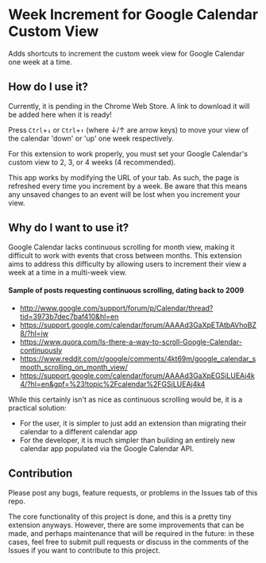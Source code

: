 # Week Increment for Google Calendar Custom View
Adds shortcuts to increment the custom week view for Google Calendar one week at a time.

## How do I use it?
Currently, it is pending in the Chrome Web Store. A link to download it will be added here when it is ready!

Press `Ctrl`+`↓` or `Ctrl`+`↑` (where ↓/↑ are arrow keys) to move your view of the calendar 'down' or 'up' one week respectively. 

For this extension to work properly, you must set your Google Calendar's custom view to 2, 3, or 4 weeks (4 recommended).

This app works by modifying the URL of your tab. As such, the page is refreshed every time you increment by a week. Be aware that this means any unsaved changes to an event will be lost when you increment your view.

## Why do I want to use it?
Google Calendar lacks continuous scrolling for month view, making it difficult to work with events that cross between months. This extension aims to address this difficulty by allowing users to increment their view a week at a time in a multi-week view. 

#### Sample of posts requesting continuous scrolling, dating back to 2009
* http://www.google.com/support/forum/p/Calendar/thread?tid=3973b7dec7baf410&hl=en
* https://support.google.com/calendar/forum/AAAAd3GaXpETAtbAVhoBZ8/?hl=iw
* https://www.quora.com/Is-there-a-way-to-scroll-Google-Calendar-continuously
* https://www.reddit.com/r/google/comments/4kt69m/google_calendar_smooth_scrolling_on_month_view/
* https://support.google.com/calendar/forum/AAAAd3GaXpEGSjLUEAj4k4/?hl=en&gpf=%23!topic%2Fcalendar%2FGSjLUEAj4k4

While this certainly isn't as nice as continuous scrolling would be, it is a practical solution:
* For the user, it is simpler to just add an extension than migrating their calendar to a different calendar app
* For the developer, it is much simpler than building an entirely new calendar app populated via the Google Calendar API.

## Contribution
Please post any bugs, feature requests, or problems in the Issues tab of this repo.

The core functionality of this project is done, and this is a pretty tiny extension anyways. However, there are some improvements that can be made, and perhaps maintenance that will be required in the future: in these cases, feel free to submit pull requests or discuss in the comments of the Issues if you want to contribute to this project. 
